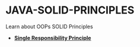 # JAVA-SOLID-PRINCIPLES
Learn about OOPs SOLID Principles

- [**Single Responsibility Principle**](https://github.com/Bhaveshkadam/JAVA-SOLID-PRINCIPLES/tree/main/Single%20Responsibility%20Principle)

